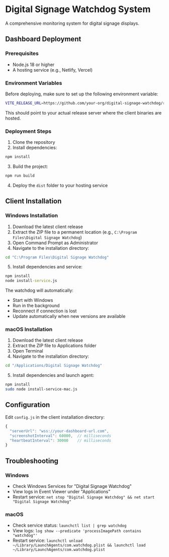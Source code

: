 # Digital Signage Watchdog System

A comprehensive monitoring system for digital signage displays.

## Dashboard Deployment

### Prerequisites
- Node.js 18 or higher
- A hosting service (e.g., Netlify, Vercel)

### Environment Variables
Before deploying, make sure to set up the following environment variable:

```bash
VITE_RELEASE_URL=https://github.com/your-org/digital-signage-watchdog/releases/download/latest
```

This should point to your actual release server where the client binaries are hosted.

### Deployment Steps

1. Clone the repository
2. Install dependencies:
```bash
npm install
```
3. Build the project:
```bash
npm run build
```
4. Deploy the `dist` folder to your hosting service

## Client Installation

### Windows Installation

1. Download the latest client release
2. Extract the ZIP file to a permanent location (e.g., `C:\Program Files\Digital Signage Watchdog`)
3. Open Command Prompt as Administrator
4. Navigate to the installation directory:
```cmd
cd "C:\Program Files\Digital Signage Watchdog"
```
5. Install dependencies and service:
```cmd
npm install
node install-service.js
```

The watchdog will automatically:
- Start with Windows
- Run in the background
- Reconnect if connection is lost
- Update automatically when new versions are available

### macOS Installation

1. Download the latest client release
2. Extract the ZIP file to Applications folder
3. Open Terminal
4. Navigate to the installation directory:
```bash
cd "/Applications/Digital Signage Watchdog"
```
5. Install dependencies and launch agent:
```bash
npm install
sudo node install-service-mac.js
```

## Configuration

Edit `config.js` in the client installation directory:

```javascript
{
  "serverUrl": "wss://your-dashboard-url.com",
  "screenshotInterval": 60000,  // milliseconds
  "heartbeatInterval": 30000    // milliseconds
}
```

## Troubleshooting

### Windows
- Check Windows Services for "Digital Signage Watchdog"
- View logs in Event Viewer under "Applications"
- Restart service: `net stop "Digital Signage Watchdog" && net start "Digital Signage Watchdog"`

### macOS
- Check service status: `launchctl list | grep watchdog`
- View logs: `log show --predicate 'processImagePath contains "watchdog"'`
- Restart service: `launchctl unload ~/Library/LaunchAgents/com.watchdog.plist && launchctl load ~/Library/LaunchAgents/com.watchdog.plist`